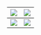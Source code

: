 


|<img align="center" src="https://github-readme-stats.vercel.app/api?username=NoManPlay&show_icons=true&include_all_commits=true&theme=buefy&hide_border=true" />|<img align="center" src="https://github-readme-stats.vercel.app/api/wakatime?username=NoManPlay&show_icons=true&langs_count=5&layout=compact&theme=flag-india&hide_border=true" />|
| ------------- | ------------- |
|<a href="https://nomanplay.github.io/blog"><img align="center" src="https://github-readme-stats.vercel.app/api/pin/?username=NoManPlay&repo=blog&show_owner=true&hide_border=true" /></a>|<img align="center" src="https://github-readme-stats.vercel.app/api/top-langs/?username=NoManPlay&layout=compact&theme=vue&hide_border=true" />|




